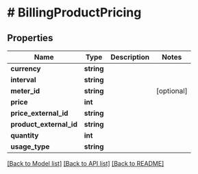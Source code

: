 # # BillingProductPricing

## Properties

Name | Type | Description | Notes
------------ | ------------- | ------------- | -------------
**currency** | **string** |  |
**interval** | **string** |  |
**meter_id** | **string** |  | [optional]
**price** | **int** |  |
**price_external_id** | **string** |  |
**product_external_id** | **string** |  |
**quantity** | **int** |  |
**usage_type** | **string** |  |

[[Back to Model list]](../../README.md#models) [[Back to API list]](../../README.md#endpoints) [[Back to README]](../../README.md)
